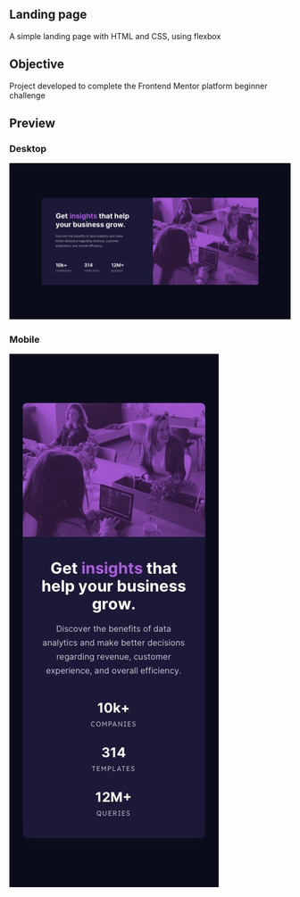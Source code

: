 ## Landing page
A simple landing page with HTML and CSS, using flexbox

## Objective
Project developed to complete the Frontend Mentor platform beginner challenge

## Preview
### Desktop
![Design preview for the Stats preview card component coding challenge](./design/desktop-design.jpg)

### Mobile
![Design preview for the Stats preview card component coding challenge](./design/mobile-design.jpg)